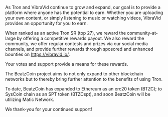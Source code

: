 As Tron and VibraVid continue to grow and expand, our goal is to provide a platform where anyone has the potential to earn. Whether you are uploading your own content, or simply listening to music or watching videos, VibraVid provides an opportunity for you to earn. 

When ranked as an active Tron SR (top 27), we reward the community-at-large by offering a competitive rewards payout. We also reward the community, we offer regular contests and prizes via our social media channels, and provide further rewards through sposored and enhanced bounties on https://vibravid.io/.

Your votes and support provide a means for these rewards.

The BeatzCoin project aims to not only expand to other blockchain networks but to thereby bring further attention to the benefits of using Tron.

To date, BeatzCoin has expanded to Ethereum as an erc20 token (BTZC); to SysCoin chain as an SPT token (BTZCspt), and soon BeatzCoin will be utilizing Matic Network.

We thank-you for your continued support!

